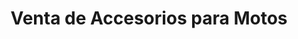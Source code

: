 ---
title: "Venta de Accesorios para Motos"
url: /ciudad-de-matanzas/venta-de-accesorios-para-motos/
shop: motocicleta
---